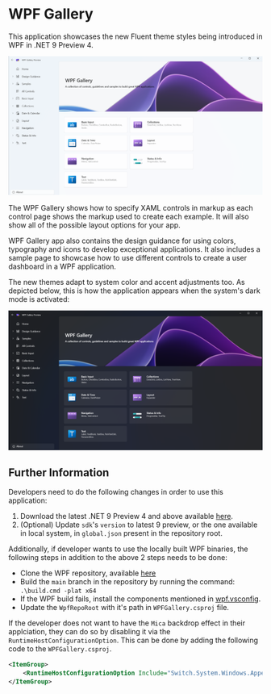 # WPF Gallery

This application showcases the new Fluent theme styles being introduced in WPF in .NET 9 Preview 4.

![WPF Gallery Landing Page](Assets/README_Images/WPFGalleryLanding.png)

The WPF Gallery shows how to specify XAML controls in markup as each control page shows the markup used to create each
example. It will also show all of the possible layout options for your app.

WPF Gallery app also contains the design guidance for using colors, typography and icons to develop exceptional
applications. It also includes a sample page to showcase how to use different controls to create a user dashboard in a
WPF application.

The new themes adapt to system color and accent adjustments too. As depicted below, this is how the application appears
when the system's dark mode is activated:

![WPF Gallery Landing Page Dark](Assets/README_Images/WPFGalleryLandingDark.png)

## Further Information

Developers need to do the following changes in order to use this application:

1. Download the latest .NET 9 Preview 4 and above
   available [here](https://dotnet.microsoft.com/en-us/download/dotnet/9.0).
2. (Optional) Update `sdk`'s `version` to latest 9 preview, or the one available in local system, in `global.json`
   present in the repository root.

Additionally, if developer wants to use the locally built WPF binaries, the following steps in addition to the above 2
steps needs to be done:

- Clone the WPF repository, available [here](https://github.com/dotnet/wpf/)
- Build the `main` branch in the repository by running the command: `.\build.cmd -plat x64`
- If the WPF build fails, install the components mentioned
  in [wpf.vsconfig](https://github.com/dotnet/wpf/blob/main/Documentation/wpf.vsconfig).
- Update the `WpfRepoRoot` with it's path in `WPFGallery.csproj` file.

If the developer does not want to have the `Mica` backdrop effect in their applciation, they can do so by disabling it
via the `RuntimeHostConfigurationOption`. This can be done by adding the following code to the `WPFGallery.csproj`.

```xml
<ItemGroup>
    <RuntimeHostConfigurationOption Include="Switch.System.Windows.Appearance.DisableFluentThemeWindowBackdrop" Value="true" />
</ItemGroup>
```